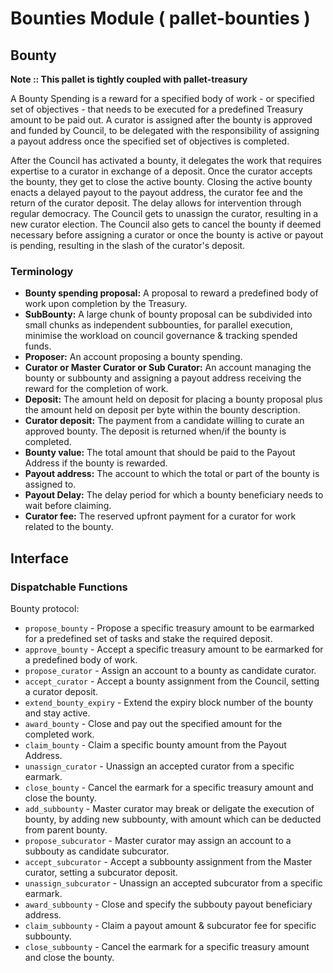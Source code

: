 # Bounties Module ( pallet-bounties )

## Bounty

**Note :: This pallet is tightly coupled with pallet-treasury**

A Bounty Spending is a reward for a specified body of work - or specified set of objectives - that
needs to be executed for a predefined Treasury amount to be paid out. A curator is assigned after
the bounty is approved and funded by Council, to be delegated with the responsibility of assigning a
payout address once the specified set of objectives is completed.

After the Council has activated a bounty, it delegates the work that requires expertise to a curator
in exchange of a deposit. Once the curator accepts the bounty, they get to close the active bounty.
Closing the active bounty enacts a delayed payout to the payout address, the curator fee and the
return of the curator deposit. The delay allows for intervention through regular democracy. The
Council gets to unassign the curator, resulting in a new curator election. The Council also gets to
cancel the bounty if deemed necessary before assigning a curator or once the bounty is active or
payout is pending, resulting in the slash of the curator's deposit.

### Terminology

- **Bounty spending proposal:** A proposal to reward a predefined body of work upon completion by
  the Treasury.
- **SubBounty:** A large chunk of bounty proposal can be subdivided into small chunks as
  independent subbounties, for parallel execution, minimise the workload on council governance
  & tracking spended funds.
- **Proposer:** An account proposing a bounty spending.
- **Curator or Master Curator or Sub Curator:** An account managing the bounty or subbounty
  and assigning a payout address receiving the reward for the completion of work.
- **Deposit:** The amount held on deposit for placing a bounty proposal plus the amount held on
  deposit per byte within the bounty description.
- **Curator deposit:** The payment from a candidate willing to curate an approved bounty. The
  deposit is returned when/if the bounty is completed.
- **Bounty value:** The total amount that should be paid to the Payout Address if the bounty is
  rewarded.
- **Payout address:** The account to which the total or part of the bounty is assigned to.
- **Payout Delay:** The delay period for which a bounty beneficiary needs to wait before claiming.
- **Curator fee:** The reserved upfront payment for a curator for work related to the bounty.

## Interface

### Dispatchable Functions

Bounty protocol:
- `propose_bounty` - Propose a specific treasury amount to be earmarked for a predefined set of
  tasks and stake the required deposit.
- `approve_bounty` - Accept a specific treasury amount to be earmarked for a predefined body of
  work.
- `propose_curator` - Assign an account to a bounty as candidate curator.
- `accept_curator` - Accept a bounty assignment from the Council, setting a curator deposit.
- `extend_bounty_expiry` - Extend the expiry block number of the bounty and stay active.
- `award_bounty` - Close and pay out the specified amount for the completed work.
- `claim_bounty` - Claim a specific bounty amount from the Payout Address.
- `unassign_curator` - Unassign an accepted curator from a specific earmark.
- `close_bounty` - Cancel the earmark for a specific treasury amount and close the bounty.
- `add_subbounty` - Master curator may break or deligate the execution of bounty,
   by adding new subbounty, with amount which can be deducted from parent bounty.
- `propose_subcurator` - Master curator may assign an account to a subbouty
   as candidate subcurator.
- `accept_subcurator` - Accept a subbounty assignment from the Master curator,
   setting a subcurator deposit.
- `unassign_subcurator` - Unassign an accepted subcurator from a specific earmark.
- `award_subbounty` - Close and specify the subbouty payout beneficiary address.
- `claim_subbounty` - Claim a payout amount & subcurator fee for specific subbounty.
- `close_subbounty` - Cancel the earmark for a specific treasury amount and close the bounty.
